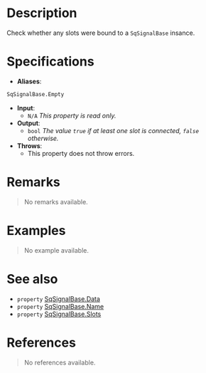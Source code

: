 # Description

Check whether any slots were bound to a `SqSignalBase` insance.

# Specifications

* **Aliases**:
```D
SqSignalBase.Empty
```

* **Input**:
	* `N/A` *This property is read only.*
* **Output**:
	* `bool` *The value `true` if at least one slot is connected, `false` otherwise.*
* **Throws**:
	* This property does not throw errors.

# Remarks

> No remarks available.

# Examples

> No example available.

# See also

* `property` [SqSignalBase.Data](Property.SqSignalBase.Data)
* `property` [SqSignalBase.Name](Property.SqSignalBase.Name)
* `property` [SqSignalBase.Slots](Property.SqSignalBase.Slots)

# References

> No references available.
